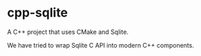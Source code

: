 # cpp-sqlite
A C++ project that uses CMake and Sqlite.

We have tried to wrap Sqlite C API into modern C++ components. 